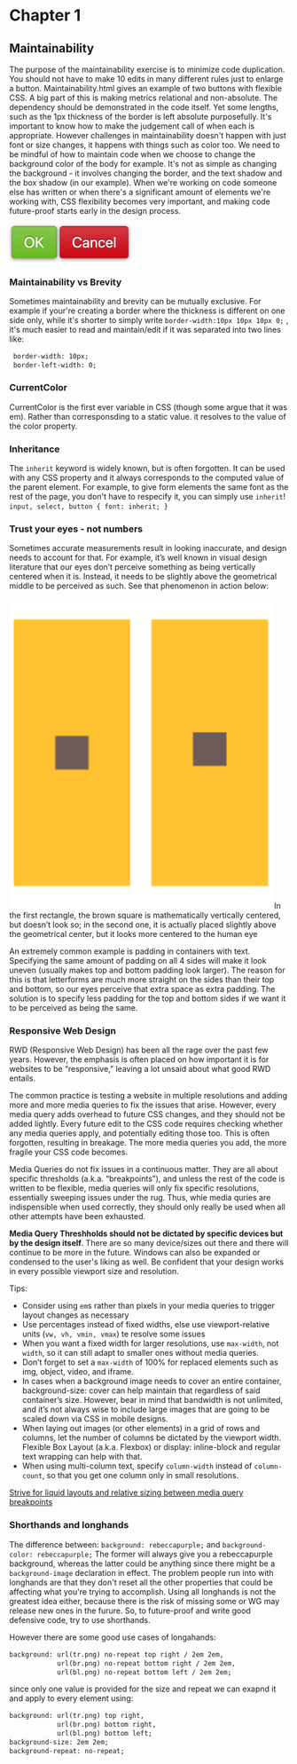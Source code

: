 # Chapter 1

## Maintainability
The purpose of the maintainability exercise is to minimize code duplication. You should not have to make 10 edits in many different rules just to enlarge a button. Maintainability.html gives an example of two buttons with flexible CSS. A big part of this is making metrics relational and non-absolute. The dependency should be demonstrated in the code itself. Yet some lengths, such as the 1px thickness of the border is left absolute purposefully. It's important to know how to make the judgement call of when each is appropriate. However challenges in maintainability doesn't happen with just font or size changes, it happens with things such as color too. We need to be mindful of how to maintain code when we choose to change the background color of the body for example. It's not as simple as changing the background - it involves changing the border, and the text shadow and the box shadow (in our example). When we're working on code someone else has written or when there's a significant amount of elements we're working with, CSS flexibility becomes very important, and making code future-proof starts early in the design process.

<img src="maintainability/maintainability.jpeg" alt="Image of Maintainability Code output" height=70/>

### Maintainability vs Brevity
Sometimes maintainability and brevity can be mutually exclusive. For example if your're creating a border where the thickness is different on one side only, while it's shorter to simply write `border-width:10px 10px 10px 0;` , it's much easier to read and maintain/edit if it was separated into two lines like:
``` 
 border-width: 10px; 
 border-left-width: 0;
 ```

### CurrentColor
CurrentColor is the first ever variable in CSS (though some argue that it was em). Rather than corresponsding to a static value. it resolves to the value of the color property.

### Inheritance
The `inherit` keyword is widely known, but is often forgotten. It can be used with any CSS property and it always corresponds to the computed value of the parent element. For example, to give form elements the same font as the rest of the page, you don't have to respecify it, you can simply use `inherit`!
`input, select, button { font: inherit; }` 

### Trust your eyes - not numbers
Sometimes accurate measurements result in looking inaccurate, and design needs to account for that.
For example, it’s well known in visual design literature that our eyes don’t perceive something as being vertically centered when it is. Instead, it needs to be slightly above the geometrical middle to be perceived as such. See that phenomenon in action below:

<img src="maintainability/opticalIllusion.jpeg" alt="optical illusion">
In the first rectangle, the brown square is mathematically vertically centered, but doesn’t look so; in the second one, it is actually placed slightly above the geometrical center, but it looks more centered to the human eye

An extremely common example is padding in containers with text. Specifying the same amount of padding on all 4 sides will make it look uneven (usually makes top and bottom padding look larger). The reason for this is that letterforms are much more straight on the sides than their top and bottom, so our eyes perceive that extra space as extra padding. The solution is to specify less padding for the top and bottom sides if we want it to be perceived as being the same.

### Responsive Web Design 
RWD (Responsive Web Design) has been all the rage over the past few years. However, the emphasis is often placed on how important it is for websites to be “responsive,” leaving a lot unsaid about what good RWD entails.

The common practice is testing a website in multiple resolutions and adding more and more media queries to fix the issues that arise. However, every media query adds overhead to future CSS changes, and they should not be added lightly. Every future edit to the CSS code requires checking whether any media queries apply, and potentially editing those too. This is often forgotten, resulting in breakage. The more media queries you add, the more fragile your CSS code becomes.

Media Queries do not fix issues in a continuous matter. They are all about specific thresholds (a.k.a. “breakpoints”), and unless the rest of the code is written to be flexible, media queries will only fix specific resolutions, essentially sweeping issues under the rug. Thus, whie media quries are indispensible when used correctly, they should only really be used when all other attempts have been exhausted.

**Media Query Threshholds should not be dictated by specific devices but by the design itself**. There are so many device/sizes out there and there will continue to be more in the future. Windows can also be expanded or condensed to the user's liking as well. Be confident that your design works in every possible viewport size and resolution. 

Tips:
 - Consider using `em`s rather than pixels in your media queries to trigger layout changes as necessary
 - Use percentages instead of fixed widths, else use viewport-relative units (`vw, vh, vmin, vmax`) te resolve some issues
 - When you want a fixed width for larger resolutions, use `max-width`, not `width`, so it can still adapt to smaller ones without media queries.
 - Don’t forget to set a `max-width` of 100% for replaced elements such as img, object, video, and iframe.
 - In cases when a background image needs to cover an entire container, background-size: cover can help maintain that regardless of said container’s size. However, bear in mind that bandwidth is not unlimited, and it’s not always wise to include large images that are going to be scaled down via CSS in mobile designs.
 - When laying out images (or other elements) in a grid of rows and columns, let the number of columns be dictated by the viewport width. Flexible Box Layout (a.k.a. Flexbox) or display: inline-block and regular text wrapping can help with that.
 - When using multi-column text, specify `column-width` instead of `column-count`, so that you get one column only in small resolutions.

<a href="https://signalvnoise.com/posts/2661-experimenting-with-responsive-design-in-iterations">Strive for liquid layouts and relative sizing between media query breakpoints</a>
 
### Shorthands and longhands
The difference between: 
`background: rebeccapurple;` and
`background-color: rebeccapurple;`
The former will always give you a rebeccapurple background, whereas the latter could be anything since there might be a `background-image` declaration in effect. The problem people run into with longhands are that they don't reset all the other properties that could be affecting what you're trying to accomplish.
Using all longhands is not the greatest idea either, because there is the risk of missing some or WG may release new ones in the furure. So, to future-proof and write good defensive code, try to use shorthands. 

However there are some good use cases of longahands:
```
background: url(tr.png) no-repeat top right / 2em 2em,
            url(br.png) no-repeat bottom right / 2em 2em,
            url(bl.png) no-repeat bottom left / 2em 2em;
```
since only one value is provided for the size and repeat we can exapnd it and apply to every element using:
```
background: url(tr.png) top right,
            url(br.png) bottom right,
            url(bl.png) bottom left;
background-size: 2em 2em;
background-repeat: no-repeat;
```
